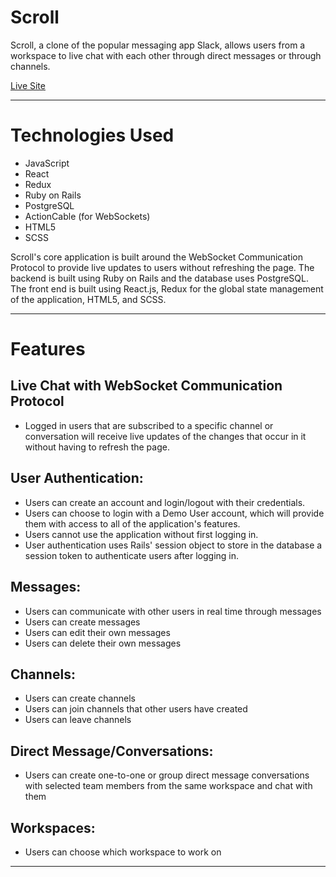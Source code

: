 # Scroll

Scroll, a clone of the popular messaging app Slack, allows users from a workspace to live chat with each other through direct messages or through channels. 

<a href="https://misha-scroll-a1d0e552b8c2.herokuapp.com/" target="_blank" >Live Site</a>

<hr/>

# Technologies Used

* JavaScript
* React
* Redux
* Ruby on Rails
* PostgreSQL
* ActionCable (for WebSockets)
* HTML5
* SCSS

Scroll's core application is built around the WebSocket Communication Protocol to provide live updates to users without refreshing the page. The backend is built using Ruby on Rails and the database uses PostgreSQL. The front end is built using React.js, Redux for the global state management of the application, HTML5, and SCSS. 

<hr/>

# Features

## Live Chat with WebSocket Communication Protocol

* Logged in users that are subscribed to a specific channel or conversation will receive live updates of the changes that occur in it without having to refresh the page.

## User Authentication:

* Users can create an account and login/logout with their credentials.
* Users can choose to login with a Demo User account, which will provide them with access to all of the application's features.
* Users cannot use the application without first logging in.
* User authentication uses Rails' session object to store in the database a session token to authenticate users after logging in.

## Messages:

* Users can communicate with other users in real time through messages
* Users can create messages
* Users can edit their own messages
* Users can delete their own messages

## Channels:

* Users can create channels
* Users can join channels that other users have created
* Users can leave channels

## Direct Message/Conversations: 

* Users can create one-to-one or group direct message conversations with selected team members from the same workspace and chat with them

## Workspaces:

* Users can choose which workspace to work on

<hr/>


